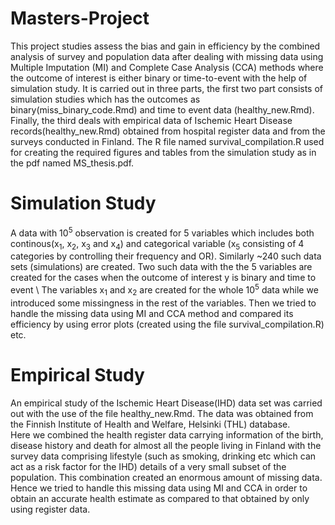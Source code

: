 # Masters-Project
This project studies assess the bias and gain in efficiency by the combined analysis of survey and population data after dealing with missing data using Multiple Imputation (MI) and Complete Case Analysis (CCA) methods where the outcome of interest is either binary or time-to-event with the help of simulation study. 
It is carried out in three parts, the first two part consists of simulation studies which has the outcomes as binary(miss_binary_code.Rmd) and time to event data (healthy_new.Rmd). Finally, the third deals with empirical data of Ischemic Heart Disease records(healthy_new.Rmd) obtained from hospital register data and from the surveys conducted in Finland. The R file named survival_compilation.R used for creating the required figures and tables from the simulation study as in the pdf named MS_thesis.pdf.  
# Simulation Study
A data with 10<sup>5</sup> observation is created for 5 variables which includes both continous(x<sub>1</sub>, x<sub>2</sub>, x<sub>3</sub> and x<sub>4</sub>) and categorical variable (x<sub>5</sub> consisting of 4 categories by controlling their frequency and OR). Similarly ~240 such data sets (simulations) are created. Two such data with the the 5 variables are created for the cases when the outcome of interest y is binary and time to event \ 
The variables x<sub>1</sub> and x<sub>2</sub> are created for the whole 10<sup>5</sup> data while we introduced some missingness in the rest of the variables. Then we tried to handle the missing data using MI and CCA method and compared its efficiency by using error plots (created using the file survival_compilation.R) etc.   
# Empirical Study
An empirical study of the Ischemic Heart Disease(IHD) data set was carried out with the use of the file healthy_new.Rmd. The data was obtained from the Finnish Institute of Health and Welfare, Helsinki (THL) database.\
Here we combined the health register data carrying information of the birth, disease history and death for almost all the people living in Finland with the survey data comprising lifestyle (such as smoking, drinking etc which can act as a risk factor for the IHD) details of a very small subset of the population. This combination created an enormous amount of missing data.\
Hence we tried to handle this missing data using MI and CCA in order to obtain an accurate health estimate as compared to that obtained by only using register data. 
